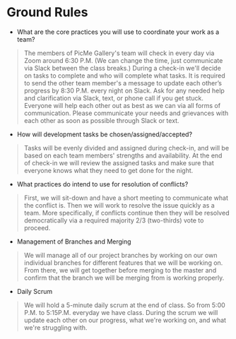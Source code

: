 # Ground Rules

* What are the core practices you will use to coordinate your work as a team?
>The members of PicMe Gallery's team will check in every day via Zoom around 6:30 P.M. (We can change the time, just communicate via Slack between the class breaks.)
During a check-in we'll decide on tasks to complete and who will complete what tasks.
It is required to send the other team member's a message to update each other’s progress by 8:30 P.M. every night on Slack.
Ask for any needed help and clarification via Slack, text, or phone call if you get stuck. Everyone will help each other out as best as we can via all forms of communication.
Please communicate your needs and grievances with each other as soon as possible through Slack or text.

* How will development tasks be chosen/assigned/accepted?
> Tasks will be evenly divided and assigned during check-in, and will be based on each team members' strengths and availability. At the end of check-in we will review the assigned tasks and make sure that everyone knows what they need to get done for the night. 

* What practices do intend to use for resolution of conflicts?
> First, we will sit-down and have a short meeting to communicate what the conflict is. Then we will work to resolve the issue quickly as a team. More specifically, if conflicts continue then they will be resolved democratically via a required majority 2/3 (two-thirds) vote to proceed.

* Management of Branches and Merging
> We will manage all of our project branches by working on our own individual branches for different features that we will be working on. From there, we will get together before merging  to the master and confirm that the branch we will be merging from is working properly.

* Daily Scrum
> We will hold a 5-minute daily scrum at the end of class. So from 5:00 P.M. to 5:15P.M. everyday we have class.
>During the scrum we will update each other on our progress, what we're working on, and what we're struggling with.